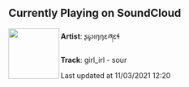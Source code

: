 ## Currently Playing on SoundCloud

[<img align="left" width="100" src="https://i1.sndcdn.com/artworks-X8Ds7tx1TAEzD7MW-lwSRBg-t500x500.jpg">](https://soundcloud.com/spinneret/girl_irl-sour)

**Artist**: ʂ℘ıŋŋɛཞɛɬ 

**Track**: girl_irl - sour

Last updated at 11/03/2021 12:20
